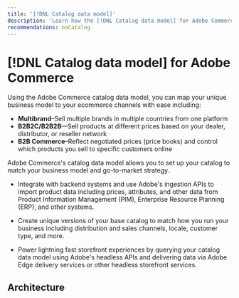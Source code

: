 ```yaml
---
title: '[!DNL Catalog data model]'
description: 'Learn how the [!DNL Catalog data model] for Adobe Commerce helps you setup your catalog to match your business model and go-to-market strategy'
recommendations: noCatalog
---
```

# [!DNL Catalog data model] for Adobe Commerce

Using the Adobe Commerce catalog data model, you can map your unique business model to your ecommerce channels with ease including:

- **Multibrand**–Sell multiple brands in multiple countries from one platform
- **B2B2C/B2B2B**—Sell products at different prices based on your dealer, distributor, or reseller network
- **B2B Commerce**–Reflect negotiated prices (price books) and control which products you sell to specific customers online


Adobe Commerce's catalog data model allows you to set up your catalog to match your business model and go-to-market strategy.

- Integrate with backend systems and use Adobe's ingestion APIs to import product data including prices, attributes, and other data from Product Information Management (PIM), Enterprise Resource Planning (ERP), and other systems.

- Create unique versions of your base catalog to match how you run your business including distribution and sales channels, locale, customer type, and more.

- Power lightning fast storefront experiences by querying your catalog data model using Adobe's headless APIs and delivering data via Adobe Edge delivery services or other headless storefront services.

## Architecture

<!--Add architecture diagram ![Catalog data model architecture](assets/ls-cs-data-flow.png) -->
